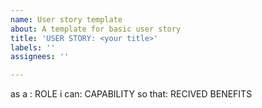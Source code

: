 ```yaml
---
name: User story template
about: A template for basic user story
title: 'USER STORY: <your title>'
labels: ''
assignees: ''

---
```


as a : ROLE
i can: CAPABILITY
so that: RECIVED BENEFITS
